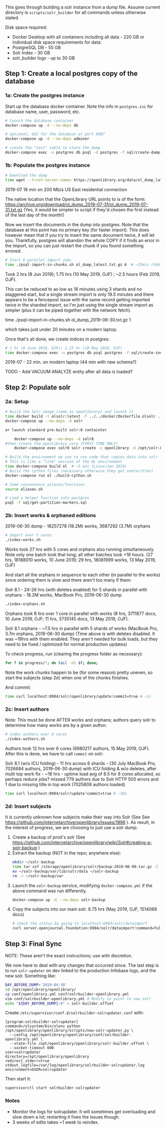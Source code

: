 This goes through building a solr instance from a dump file. Assume current directory is `scripts/solr_builder` for all commands unless otherwise stated.

Disk space required:
 - Docker Desktop with all containers including all data - 220 GB
or individual disk space requirements for data:
 - PostgreSQL DB - 55 GB
 - Solr Index - 30 GB
 - solr_builder logs - up to 30 GB

## Step 1: Create a local postgres copy of the database

### 1a: Create the postgres instance

Start up the database docker container. Note the info in `postgres.ini` for database name, user, password, etc.

```bash
# launch the database container
docker-compose up -d --no-deps db

# optional; GUI for the database at port 8087
docker-compose up -d --no-deps adminer

# create the "test" table to store the dump
docker-compose exec -u postgres db psql -d postgres -f sql/create-dump-table.sql
```

### 1b: Populate the postgres instance

```bash
# Download the dump
time wget --trust-server-names https://openlibrary.org/data/ol_dump_latest.txt.gz  # 7.5GB, 3min (7 Jun 2019, OJF); 7.4GB, 3min (10 May 2019, OJF); 7.3GB, 6.5min (Feb 2019, OJF)
```
2019-07 18 min on 200 Mb/s US East residential connection

The native location that the OpenLibrary URL points to is of the form:
https://archive.org/download/ol_dump_2019-07-31/ol_dump_2019-07-31.txt.gz
(Yes, it would be simpler to script if they'd chosen the first instead of the last day of the month!)

Now we insert the documents in the dump into postgres. Note that the database at this point has no primary key (for faster import). This does however mean that if you try to insert the same document twice, it will let you. Thankfully, postgres will abandon the whole COPY if it finds an error in the import, so you can just restart the chunk if you found something errored.

```bash
# Start 6 parallel import jobs
time ./psql-import-in-chunks.sh ol_dump_latest.txt.gz 6  # ~25min (Feb 2019, OJF)
```

Took 2 hrs (8 Jun 2019); 1.75 hrs (10 May 2019, OJF) ; ~2.5 hours (Feb 2019, OJF).

This can be reduced to as low as 16 minutes using 3 shards and no staggered start, but a single stream import is only 19.5
minutes and there appears to be a fencepost issue with the same record getting imported twice in the sharded import, so
I'm just using the single stream import as simpler (plus it can be piped together with the network fetch).

time ./psql-import-in-chunks.sh ol_dump_2019-06-30.txt.gz 1

which takes just under 20 minutes on a modern laptop.

Once that's all done, we create indices in postgres:

```bash
# 1 hr (8 June 2019, OJF); 1.25 hr (10 May 2019, OJF)
time docker-compose exec -u postgres db psql postgres -f sql/create-indices.sql | ts '[%Y-%m-%d %H:%M:%S]'
```
2019-07 - 22 min. on modern laptop (44 min with new schema?)

TODO - Add VACUUM ANALYZE entity after all data is loaded?

## Step 2: Populate solr

### 2a: Setup

```bash
# Build the Solr image (same as openlibrary) and launch it
time docker build -t olsolr:latest -f ../../docker/Dockerfile.olsolr ../../ # < 2 min on modern laptop
docker-compose up --no-deps -d solr

or launch standard pre-built solr:8 containter

    docker-compose up --no-deps -d solr8
#then create the openlibrary core (FIRST TIME ONLY)
    docker-compose exec solr8 solr create -c openlibrary -d /opt/solr-8.1.1/server/solr/configsets/olconfig -n openlibrary

# Build the environment we use to run code that copies data into solr
# This is like a "lite" version of the OL environment
time docker-compose build ol  # ~5 min (Linux/Jan 2019)
# Build the cython files (necessary otherwsie they get overwritten)
docker-compose run ol ./build-cython.sh

# Some convenience aliases/functions
source aliases.sh

# Load a helper function into postgres
psql -f sql/get-partition-markers.sql
```

### 2b: Insert works & orphaned editions

2019-06-30 dump - 18257278 (18.2M) works, 3687292 (3.7M) orphans
 
```bash
# Import over 5 cores
./index-works.sh
```

Works took 27 hrs with 5 cores and orphans also running simultaneously. Note only one batch took that long; all other batches took <18 hours. (27 hrs, 18188010 works, 10 June 2019; 29 hrs, 18081999 works, 13 May 2019, OJF)

And start all the orphans in sequence to each other (in parallel to the works) since ordering them is slow and there aren't too many if them:

Solr 8.1 - 24-26 hrs (with deletes enabled) for 5 shards in parallel with orphans - 18.2M works, MacBook Pro, 2019-06-30 dump

```bash
./index-orphans.sh
```

Orphans took 8 hrs over 1 core in parallel with works (8 hrs, 3711877 docs, 10 June 2019, OJF; 11 hrs, 3735145 docs, 13 May 2019, OJF).

Solr 8.1 orphans - ~7.5 hrs  in parallel with 5 shards of works (MacBook Pro, 3.7m orphans, 2019-06-30 dump)
 (Time above is with deletes disabled. It was ~19hrs with them enabled. They aren't needed for bulk loads, but they need
  to be fixed / optimized for normal production updates)

To check progress, run (clearing the progress folder as necessary):

```bash
for f in progress/*; do tail -n1 $f; done;
```

Note the work chunks happen to be (for some reason) pretty uneven, so start the subjects (step 2d) when one of the chunks finishes.

And commit:
```bash
time curl localhost:8984/solr/openlibrary/update?commit=true # ~1s
```

### 2c: Insert authors

Note: This must be done AFTER works and orphans; authors query solr to determine how many works are by a given author.

```bash
# index authors over 6 cores
./index-authors.sh
```

Authors took 12 hrs over 6 cores (6980217 authors, 15 May 2019, OJF). After this is done, we have to call `commit` on solr:

Solr 8.1 (w/o ICU folding) - 11 hrs across 6 shards - (30 July MacBook Pro, 7026684 authors, 2019-06-30 dump)
 with ICU folding & w/o deletes, after multi top work fix -  ~18 hrs  - uptime load avg of 8.5 for 6 cores allocated, so perhaps reduce jobs?
 missed 779 authors due to Solr HTTP 500 errors and 1 due to missing title in top work (7025808 authors loaded)

```bash
time curl localhost:8984/solr/update?commit=true # ~10s
```

### 2d: Insert subjects

It is currently unknown how subjects make their way into Solr (See See https://github.com/internetarchive/openlibrary/issues/1896 ). As result, in the interest of progress, we are choosing to just use a solr dump.

1. Create a backup of prod's solr (See https://github.com/internetarchive/openlibrary/wiki/Solr#creating-a-solr-backup )
2. Extract the backup (NOT in the repo; anywhere else):
   ```bash
   mkdir ~/solr-backup
   time tar xzf /storage/openlibrary/solr/backup-2019-06-09.tar.gz -C ~/solr-backup # 20min
   mv ~/solr-backup/var/lib/solr/data ~/solr-backup
   rm -r ~/solr-backup/var
   ```
3. Launch the `solr-backup` service, modifying `docker-compose.yml` if the above command was run differently.
    ```bash
    docker-compose up -d --no-deps solr-backup
    ```
4. Copy the subjects into our main solr. 6.75 hrs (May 2019, OJF, 1514068 docs)
    ```bash
    # check the status by going to localhost:8984/solr/dataimport
    curl server.openjournal.foundation:8984/solr/dataimport?command=full-import
    ```

## Step 3: Final Sync

NOTE: These aren't the exact instructions; use with discretion.

We now have to deal with any changes that occurred since. The last step is to run `solr-updater` on dev linked to the production Infobase logs, and the new solr. Something like:

```bash
DAY_BEFORE_DUMP='2019-04-30'
cd /opt/openlibrary/openlibrary/
cp conf/openlibrary.yml conf/solrbuilder-openlibrary.yml
vim conf/solrbuilder-openlibrary.yml # Modify to point to new solr
echo "${DAY_BEFORE_DUMP}:0" > solr-builder.offset
```

Create `/etc/supervisor/conf.d/solrbuilder-solrupdater.conf` with:
```
[program:solrbuilder-solrupdater]
command=/olsystem/bin/olenv python /opt/openlibrary/openlibrary/scripts/new-solr-updater.py \
  --config /opt/openlibrary/openlibrary/conf/solrbuilder-openlibrary.yml \
  --state-file /opt/openlibrary/openlibrary/solr-builder.offset \
  --socket-timeout 600
user=solrupdater
directory=/opt/openlibrary/openlibrary
redirect_stderr=true
stdout_logfile=/var/log/openlibrary/solrbuilder-solrupdater.log
environment=USER=solrupdater
```

Then start it:

```bash
supervisorctl start solrbuilder-solrupdater
```

### Notes

- Monitor the logs for solrupdater. It will sometimes get overloading and slow down a lot; restarting it fixes the issues though.
- 3 weeks of edits takes ~1 week to reindex.